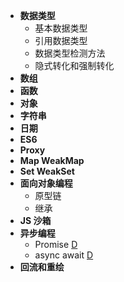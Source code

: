 - **数据类型**
  - 基本数据类型
  - 引用数据类型
  - 数据类型检测方法
  - 隐式转化和强制转化
- **数组**
- **函数**
- **对象**
- **字符串**
- **日期**
- **ES6**
- **Proxy**
- **Map WeakMap**
- **Set WeakSet**
- **面向对象编程**
  - 原型链
  - 继承
- **JS 沙箱**
- **异步编程**
  - Promise [D](./async-programming/promise.md)
  - async await [D](./async-programming/async-await.md)
- **回流和重绘**
